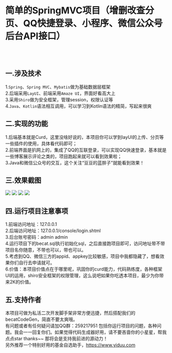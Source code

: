 # 简单的SpringMVC项目（增删改查分页、QQ快捷登录、小程序、微信公众号后台API接口）
<br><br>
## 一.涉及技术<br>
1.`Spring`、`Spring MVC`、`Mybatis`做为基础数据层框架<br>
2.后端采用`LayUI`、前端采用`Amaze UI`，界面好看高大上<br>
3.采用`Shiro`做为安全框架，管理session，权限认证等<br>
4.`Java`、`Kotlin`语法相互调用，可以学习到Kotlin语法的精简，写起来很爽<br>
## 二.实现的功能<br>
1.后端基本就是Curd，这里没啥好说的，本项目你可以学到layUI的上传、分页等一些插件的使用，具体看代码即可；<br>
2.前端界面是扒网上的，集成了QQ的互联登录，可以实现QQ快速登录，基本就是一些博客展示评论之类的，项目跑起来就可以看到效果啦；<br>
3.Java和微信公众号的交互，这个关注“豆豆的蓝胖子”就能看到效果！<br>
## 三.效果截图<br>
![](http://source.doudoucat.com/前端.png)
![](http://source.doudoucat.com/后端.png)
![](http://source.doudoucat.com/微信1.png)
![](http://source.doudoucat.com/微信2.png)
## 四.运行项目注意事项<br>
1.前端访问地址：127.0.0.1<br>
2.后端访问地址：127.0.0.1/console/login.shtml<br>
3.后台账号密码：admin admin<br>
4.运行项目下的becat.sql执行初始化sql，之后直接跑项目即可，访问地址带不带项目名你随意，不带也可以，带也可以。<br>
5.考虑到QQ、微信三方的appid、appkey比较敏感，项目中我都隐藏了，想看效果你们自行去申请就可。<br>
6.价值：本项目价值点在于哪里呢，巩固你的curd能力，代码熟练度，各种框架UI的运用，shiro安全框架的权限管理，这么说吧如果你吃透本项目，最少为你带来2K的价值。
## 五.支持作者<br>
本项目可做为私活二次开发脚手架非常方便迅捷，然后搭配我们的becatCodeGen，简直不要太爽哦。<br>
有问题或者有任何疑问请加QQ群：259217951  包括你运行项目的问题，各种问题。我会一一回复你们。如果觉得代码生成器好用，请不要吝啬你的小星星，帮我点点star  thanks~~ 那将会是支持我前进的源动力！<br>
另外推荐一个特别好用的基金自选助手，https://www.yiduu.com
